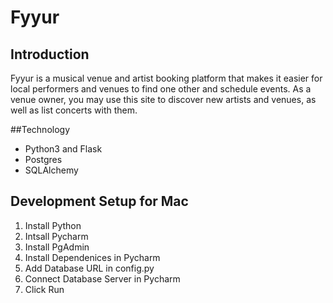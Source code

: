 # Fyyur



## Introduction
Fyyur is a musical venue and artist booking platform that makes it easier for local performers and venues to find one other and schedule events. As a venue owner, you may use this site to discover new artists and venues, as well as list concerts with them.

##Technology
- Python3 and Flask
- Postgres
- SQLAlchemy

## Development Setup for Mac

1. Install Python
2. Intsall Pycharm
3. Install PgAdmin
4. Install Dependenices in Pycharm
5. Add Database URL in config.py
6. Connect Database Server in Pycharm 
7.  Click Run 
